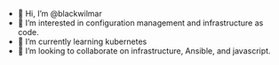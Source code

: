 - 👋 Hi, I’m @blackwilmar
- 👀 I’m interested in configuration management and infrastructure as code.
- 🌱 I’m currently learning kubernetes
- 💞️ I’m looking to collaborate on infrastructure, Ansible, and javascript.

<!---
blackwilmar/blackwilmar is a ✨ special ✨ repository because its `README.md` (this file) appears on your GitHub profile.
You can click the Preview link to take a look at your changes.
--->
